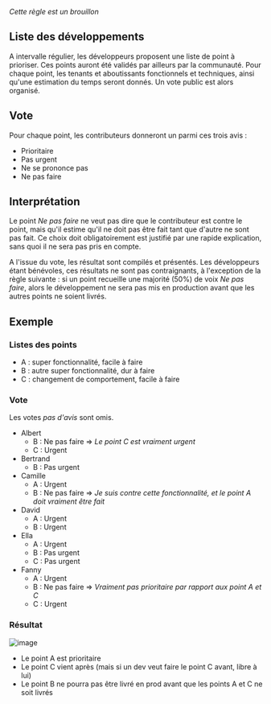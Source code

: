 *Cette règle est un brouillon*

## Liste des développements
A intervalle régulier, les développeurs proposent une liste de point à prioriser. Ces points auront été validés par ailleurs par la communauté. Pour chaque point, les tenants et aboutissants fonctionnels et techniques, ainsi qu'une estimation du temps seront donnés.
Un vote public est alors organisé.

## Vote
Pour chaque point, les contributeurs donneront un parmi ces trois avis :

* Prioritaire
* Pas urgent
* Ne se prononce pas
* Ne pas faire

## Interprétation
Le point *Ne pas faire* ne veut pas dire que le contributeur est contre le point, mais qu'il estime qu'il ne doit pas être fait tant que d'autre ne sont pas fait. Ce choix doit obligatoirement est justifié par une rapide explication, sans quoi il ne sera pas pris en compte.

A l'issue du vote, les résultat sont compilés et présentés. Les développeurs étant bénévoles, ces résultats ne sont pas contraignants, à l'exception de la règle suivante : si un point recueille une majorité (50%) de voix *Ne pas faire*, alors le développement ne sera pas mis en production avant que les autres points ne soient livrés.

## Exemple

### Listes des points

* A : super fonctionnalité, facile à faire
* B : autre super fonctionnalité, dur à faire
* C : changement de comportement, facile à faire

### Vote

Les votes *pas d'avis* sont omis.

* Albert
  * B : Ne pas faire => *Le point C est vraiment urgent*
  * C : Urgent
* Bertrand
  * B : Pas urgent
* Camille
  * A : Urgent
  * B : Ne pas faire => *Je suis contre cette fonctionnalité, et le point A doit vraiment être fait*
* David
  * A : Urgent
  * B : Urgent
* Ella
  * A : Urgent
  * B : Pas urgent
  * C : Pas urgent
* Fanny
  * A : Urgent
  * B : Ne pas faire => *Vraiment pas prioritaire par rapport aux point A et C*
  * C : Urgent

### Résultat 
![image](https://cloud.githubusercontent.com/assets/11915659/26049869/e0576304-395c-11e7-8acb-ac7a2ad53d25.png)

* Le point A est prioritaire
* Le point C vient après (mais si un dev veut faire le point C avant, libre à lui)
* Le point B ne pourra pas être livré en prod avant que les points A et C ne soit livrés

